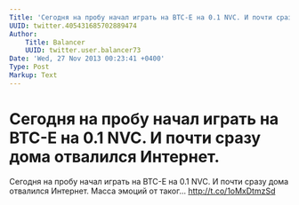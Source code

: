 ```yaml
---
Title: 'Сегодня на пробу начал играть на BTC-E на 0.1 NVC. И почти сразу дома отвалился Интернет.'
UUID: twitter.405431685702889474
Author:
    Title: Balancer
    UUID: twitter.user.balancer73
Date: 'Wed, 27 Nov 2013 00:23:41 +0400'
Type: Post
Markup: Text
---
```


# Сегодня на пробу начал играть на BTC-E на 0.1 NVC. И почти сразу дома отвалился Интернет.

Сегодня на пробу начал играть на BTC-E на 0.1 NVC. И почти
сразу дома отвалился Интернет. Масса эмоций от таког...
http://t.co/1oMxDtmzSd